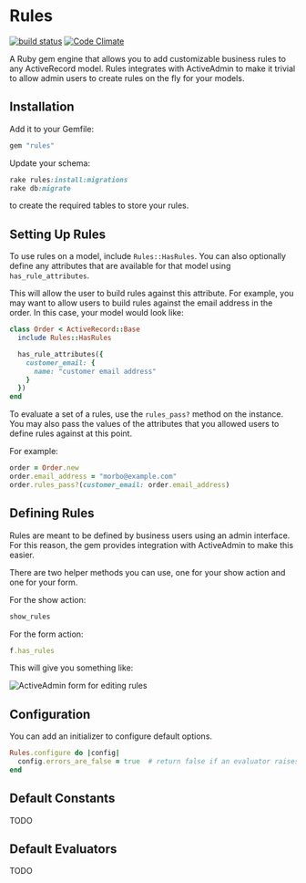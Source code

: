 Rules
=========
[![build status](https://secure.travis-ci.org/azach/rules.png?branch=master)](https://secure.travis-ci.org/azach/rules) [![Code Climate](https://codeclimate.com/badge.png)](https://codeclimate.com/github/azach/rules)

A Ruby gem engine that allows you to add customizable business rules to any ActiveRecord model. Rules integrates with ActiveAdmin to make it trivial to allow admin users to create rules on the fly for your models.

Installation
------------
Add it to your Gemfile:

```ruby
gem "rules"
```

Update your schema:

```ruby
rake rules:install:migrations
rake db:migrate
```

to create the required tables to store your rules.

Setting Up Rules
------------
To use rules on a model, include ```Rules::HasRules```. You can also optionally define any attributes that are available for that model using ```has_rule_attributes```.

This will allow the user to build rules against this attribute. For example, you may want to allow users to build rules against the email address in the order. In this case, your model would look like:

```ruby
class Order < ActiveRecord::Base
  include Rules::HasRules

  has_rule_attributes({
    customer_email: {
      name: "customer email address"
    }
  })
end
```

To evaluate a set of a rules, use the ```rules_pass?``` method on the instance. You may also pass the values of the attributes that you allowed users to define rules against at this point.

For example:

```ruby
order = Order.new
order.email_address = "morbo@example.com"
order.rules_pass?(customer_email: order.email_address)
```

Defining Rules
------------
Rules are meant to be defined by business users using an admin interface. For this reason, the gem provides integration with ActiveAdmin to make this easier.

There are two helper methods you can use, one for your show action and one for your form.

For the show action:

```ruby
show_rules
```

For the form action:

```ruby
f.has_rules
```

This will give you something like:

![ActiveAdmin form for editing rules](https://github.com/azach/rules/raw/master/spec/dummy/app/assets/images/edit_example.png)

Configuration
------------
You can add an initializer to configure default options.

```ruby
Rules.configure do |config|
  config.errors_are_false = true  # return false if an evaluator raises an error (true by default)
end
```

Default Constants
------------
TODO

Default Evaluators
------------
TODO
